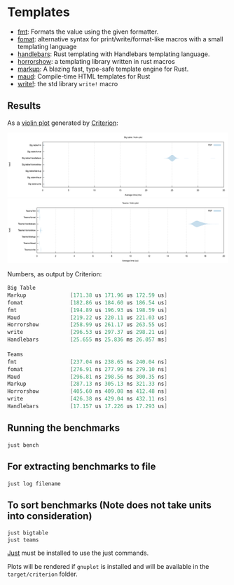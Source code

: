 # Templates

- [fmt][fmt]: Formats the value using the given formatter.
- [fomat][fomat]: alternative syntax for print/write/format-like macros with a small templating language
- [handlebars][handlebars]: Rust templating with Handlebars templating language.
- [horrorshow][horrorshow]: a templating library written in rust macros
- [markup][markup]: A blazing fast, type-safe template engine for Rust.
- [maud][maud]: Compile-time HTML templates for Rust
- [write!][write]: the std library `write!` macro


[fmt]: https://doc.rust-lang.org/std/fmt/trait.Display.html#tymethod.fmt
[fomat]: https://github.com/krdln/fomat-macros
[handlebars]: https://github.com/sunng87/handlebars-rust
[horrorshow]: https://github.com/Stebalien/horrorshow-rs
[markup]: https://github.com/utkarshkukreti/markup.rs
[maud]: https://github.com/lfairy/maud
[write]: https://doc.rust-lang.org/std/macro.write.html

## Results

As a [violin plot] generated by [Criterion]:

![Big table violin plot](big-table.svg)
![Teams violin plot](teams.svg)

[violin plot]: https://en.wikipedia.org/wiki/Violin_plot
[criterion]: https://github.com/bheisler/criterion.rs

Numbers, as output by Criterion:

```java
Big Table
Markup              [171.38 us 171.96 us 172.59 us] 
fomat               [182.86 us 184.60 us 186.54 us] 
fmt                 [194.89 us 196.93 us 198.59 us] 
Maud                [219.22 us 220.11 us 221.03 us] 
Horrorshow          [258.99 us 261.17 us 263.55 us] 
write               [296.53 us 297.37 us 298.21 us] 
Handlebars          [25.655 ms 25.836 ms 26.057 ms] 

Teams
fmt                 [237.04 ns 238.65 ns 240.04 ns] 
fomat               [276.91 ns 277.99 ns 279.10 ns] 
Maud                [296.81 ns 298.56 ns 300.35 ns] 
Markup              [287.13 ns 305.13 ns 321.33 ns] 
Horrorshow          [405.60 ns 409.08 ns 412.48 ns] 
write               [426.38 ns 429.04 ns 432.11 ns] 
Handlebars          [17.157 us 17.226 us 17.293 us] 
```

## Running the benchmarks

	just bench

## For extracting benchmarks to file
	just log filename
## To sort benchmarks (Note does not take units into consideration)
	just bigtable
	just teams
[Just](https://github.com/casey/just) must be installed to use the just commands.

Plots will be rendered if `gnuplot` is installed and will be available in the `target/criterion` folder.
